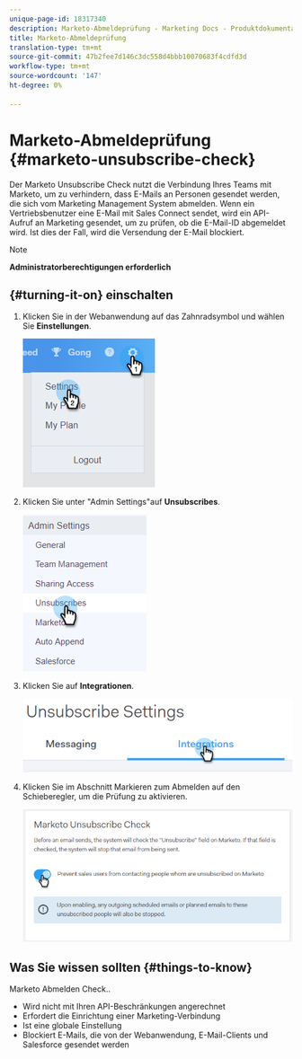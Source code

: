 ```yaml
---
unique-page-id: 18317340
description: Marketo-Abmeldeprüfung - Marketing Docs - Produktdokumentation
title: Marketo-Abmeldeprüfung
translation-type: tm+mt
source-git-commit: 47b2fee7d146c3dc558d4bbb10070683f4cdfd3d
workflow-type: tm+mt
source-wordcount: '147'
ht-degree: 0%

---
```



# Marketo-Abmeldeprüfung {#marketo-unsubscribe-check}

Der Marketo Unsubscribe Check nutzt die Verbindung Ihres Teams mit Marketo, um zu verhindern, dass E-Mails an Personen gesendet werden, die sich vom Marketing Management System abmelden. Wenn ein Vertriebsbenutzer eine E-Mail mit Sales Connect sendet, wird ein API-Aufruf an Marketing gesendet, um zu prüfen, ob die E-Mail-ID abgemeldet wird. Ist dies der Fall, wird die Versendung der E-Mail blockiert.

>[!NOTE]
>
>**Administratorberechtigungen erforderlich**

## {#turning-it-on} einschalten

1. Klicken Sie in der Webanwendung auf das Zahnradsymbol und wählen Sie **Einstellungen**.

   ![](assets/one-2.png)

1. Klicken Sie unter &quot;Admin Settings&quot;auf **Unsubscribes**.

   ![](assets/two-3.png)

1. Klicken Sie auf **Integrationen**.

   ![](assets/three-3.png)

1. Klicken Sie im Abschnitt Markieren zum Abmelden auf den Schieberegler, um die Prüfung zu aktivieren.

   ![](assets/four-2.png)

## Was Sie wissen sollten {#things-to-know}

Marketo Abmelden Check..

* Wird nicht mit Ihren API-Beschränkungen angerechnet
* Erfordert die Einrichtung einer Marketing-Verbindung
* Ist eine globale Einstellung
* Blockiert E-Mails, die von der Webanwendung, E-Mail-Clients und Salesforce gesendet werden

